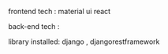 frontend tech :
material ui
react

back-end tech :

library installed:
django , djangorestframework
